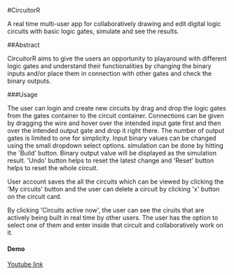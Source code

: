 #CircuitorR

A real time multi-user app for collaboratively drawing and edit digital logic circuits with basic logic gates, simulate and see the results.

##Abstract

CircuitorR aims to give the users an opportunity to playaround with different logic gates and understand their functionalities by changing the binary inputs and/or place them in connection with other gates and check the binary outputs.

###Usage

The user can login and create new circuits by drag and drop the logic gates from the gates container to the circuit container. Connections can be given by dragging the wire and hover over the intended input gate first and then over the intended output gate and drop it right there. The number of output gates is limited to one for simplicity. Input binary values can be changed using the small dropdown select options. simulation can be done by hitting the 'Build' button. Binary output value will be displayed as the simulation result. 'Undo' button helps to reset the latest change and 'Reset' button helps to reset the whole circuit.

User account saves the all the circuits which can be viewed by clicking the 'My circuits' button and the user can delete a circuit by clicking 'x' button on the circuit card. 

By clicking 'Circuits active now', the user can see the ciruits that are actively being built in real time by other users. The user has the option to select one of them and enter inside that circuit and collaboratively work on it. 

#### Demo 

[Youtube link](https://www.youtube.com/watch?v=YiMw6rQiVAM&t=1s)

